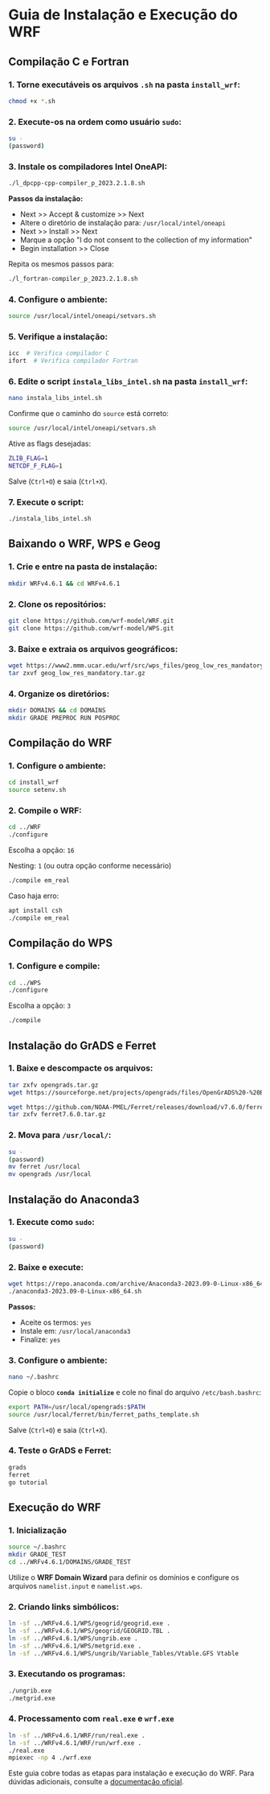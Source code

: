 # Guia de Instalação e Execução do WRF

## Compilação C e Fortran

### 1. Torne executáveis os arquivos `.sh` na pasta `install_wrf`:
```bash
chmod +x *.sh
```

### 2. Execute-os na ordem como usuário `sudo`:
```bash
su -
(password)
```

### 3. Instale os compiladores Intel OneAPI:
```bash
./l_dpcpp-cpp-compiler_p_2023.2.1.8.sh
```

**Passos da instalação:**
- Next >> Accept & customize >> Next
- Altere o diretório de instalação para: `/usr/local/intel/oneapi`
- Next >> Install >> Next
- Marque a opção "I do not consent to the collection of my information"
- Begin installation >> Close

Repita os mesmos passos para:
```bash
./l_fortran-compiler_p_2023.2.1.8.sh
```

### 4. Configure o ambiente:
```bash
source /usr/local/intel/oneapi/setvars.sh
```

### 5. Verifique a instalação:
```bash
icc  # Verifica compilador C
ifort  # Verifica compilador Fortran
```

### 6. Edite o script `instala_libs_intel.sh` na pasta `install_wrf`:
```bash
nano instala_libs_intel.sh
```
Confirme que o caminho do `source` está correto:
```bash
source /usr/local/intel/oneapi/setvars.sh
```
Ative as flags desejadas:
```bash
ZLIB_FLAG=1
NETCDF_F_FLAG=1
```
Salve (`Ctrl+O`) e saia (`Ctrl+X`).

### 7. Execute o script:
```bash
./instala_libs_intel.sh
```

## Baixando o WRF, WPS e Geog

### 1. Crie e entre na pasta de instalação:
```bash
mkdir WRFv4.6.1 && cd WRFv4.6.1
```

### 2. Clone os repositórios:
```bash
git clone https://github.com/wrf-model/WRF.git
git clone https://github.com/wrf-model/WPS.git
```

### 3. Baixe e extraia os arquivos geográficos:
```bash
wget https://www2.mmm.ucar.edu/wrf/src/wps_files/geog_low_res_mandatory.tar.gz
tar zxvf geog_low_res_mandatory.tar.gz
```

### 4. Organize os diretórios:
```bash
mkdir DOMAINS && cd DOMAINS
mkdir GRADE PREPROC RUN POSPROC
```

## Compilação do WRF

### 1. Configure o ambiente:
```bash
cd install_wrf
source setenv.sh
```

### 2. Compile o WRF:
```bash
cd ../WRF
./configure
```
Escolha a opção: `16`

Nesting: `1` (ou outra opção conforme necessário)

```bash
./compile em_real
```
Caso haja erro:
```bash
apt install csh
./compile em_real
```

## Compilação do WPS

### 1. Configure e compile:
```bash
cd ../WPS
./configure
```
Escolha a opção: `3`

```bash
./compile
```

## Instalação do GrADS e Ferret

### 1. Baixe e descompacte os arquivos:
```bash
tar zxfv opengrads.tar.gz
wget https://sourceforge.net/projects/opengrads/files/OpenGrADS%20-%20Binary/2.2.1.oga.1/opengrads-2.2.1.oga.1-bin.tar.gz/download -O opengrads.tar.gz

wget https://github.com/NOAA-PMEL/Ferret/releases/download/v7.6.0/ferret-7.6.0-RHEL7-64.tar.gz
tar zxfv ferret7.6.0.tar.gz
```

### 2. Mova para `/usr/local/`:
```bash
su -
(password)
mv ferret /usr/local
mv opengrads /usr/local
```

## Instalação do Anaconda3

### 1. Execute como `sudo`:
```bash
su -
(password)
```

### 2. Baixe e execute:
```bash
wget https://repo.anaconda.com/archive/Anaconda3-2023.09-0-Linux-x86_64.sh
./anaconda3-2023.09-0-Linux-x86_64.sh
```

**Passos:**
- Aceite os termos: `yes`
- Instale em: `/usr/local/anaconda3`
- Finalize: `yes`

### 3. Configure o ambiente:
```bash
nano ~/.bashrc
```
Copie o bloco **`conda initialize`** e cole no final do arquivo `/etc/bash.bashrc`:
```bash
export PATH=/usr/local/opengrads:$PATH
source /usr/local/ferret/bin/ferret_paths_template.sh
```
Salve (`Ctrl+O`) e saia (`Ctrl+X`).

### 4. Teste o GrADS e Ferret:
```bash
grads
ferret
go tutorial
```

## Execução do WRF

### 1. Inicialização
```bash
source ~/.bashrc
mkdir GRADE_TEST
cd ../WRFv4.6.1/DOMAINS/GRADE_TEST
```

Utilize o **WRF Domain Wizard** para definir os domínios e configure os arquivos `namelist.input` e `namelist.wps`.

### 2. Criando links simbólicos:
```bash
ln -sf ../WRFv4.6.1/WPS/geogrid/geogrid.exe .
ln -sf ../WRFv4.6.1/WPS/geogrid/GEOGRID.TBL .
ln -sf ../WRFv4.6.1/WPS/ungrib.exe .
ln -sf ../WRFv4.6.1/WPS/metgrid.exe .
ln -sf ../WRFv4.6.1/WPS/ungrib/Variable_Tables/Vtable.GFS Vtable
```

### 3. Executando os programas:
```bash
./ungrib.exe
./metgrid.exe
```

### 4. Processamento com `real.exe` e `wrf.exe`
```bash
ln -sf ../WRFv4.6.1/WRF/run/real.exe .
ln -sf ../WRFv4.6.1/WRF/run/wrf.exe .
./real.exe
mpiexec -np 4 ./wrf.exe
```

Este guia cobre todas as etapas para instalação e execução do WRF. Para dúvidas adicionais, consulte a [documentação oficial](https://www2.mmm.ucar.edu/wrf/users/).

